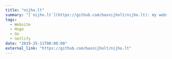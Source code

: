 ```yaml
---
title: "nijho.lt"
summary: "[`nijho.lt`](https://github.com/basnijholt/nijho.lt): my website on Github that is automatically deloyed with Netlify 🦾"
tags:
  - Website
  - Hugo
  - Go
  - netlify
date: "2019-25-11T00:00:00"
external_link: "https://github.com/basnijholt/nijho.lt"
---
```

